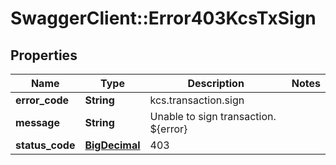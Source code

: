 # SwaggerClient::Error403KcsTxSign

## Properties
Name | Type | Description | Notes
------------ | ------------- | ------------- | -------------
**error_code** | **String** | kcs.transaction.sign | 
**message** | **String** | Unable to sign transaction. ${error} | 
**status_code** | [**BigDecimal**](BigDecimal.md) | 403 | 

